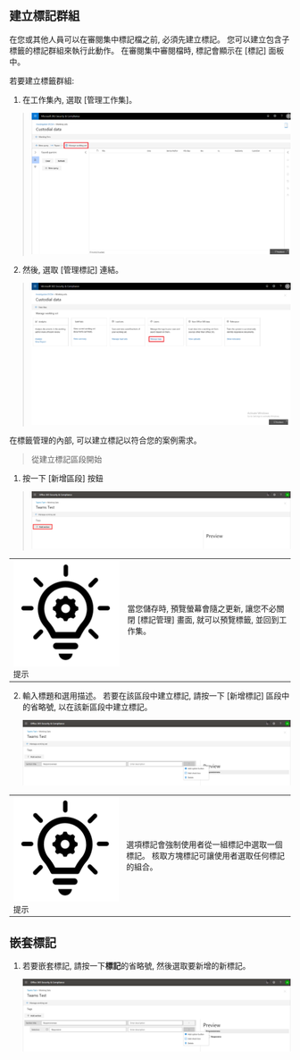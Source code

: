 ## <a name="create-tag-groups"></a>建立標記群組

在您或其他人員可以在審閱集中標記檔之前, 必須先建立標記。 您可以建立包含子標籤的標記群組來執行此動作。 在審閱集中審閱檔時, 標記會顯示在 [標記] 面板中。

若要建立標籤群組:

1.  在工作集內, 選取 [管理工作集]。

> ![](../media/ED-managews.png)

2.  然後, 選取 [管理標記] 連結。

> ![](../media/ED-managetags.png)

在標籤管理的內部, 可以建立標記以符合您的案例需求。

> 從建立標記區段開始

1.  按一下 [新增區段] 按鈕

> ![包含自動產生螢幕擷取畫面說明的圖片](../media/ED-addtagsection.png)

|                                                                                                                             |                                                                                                                                                                 |
| --------------------------------------------------------------------------------------------------------------------------- | --------------------------------------------------------------------------------------------------------------------------------------------------------------- |
| ![](../media/ED-tipicon.png)提示 | 當您儲存時, 預覽螢幕會隨之更新, 讓您不必關閉 [標記管理] 畫面, 就可以預覽標籤, 並回到工作集。 |

2.  輸入標題和選用描述。 若要在該區段中建立標記, 請按一下 [新增標記] 區段中的省略號, 以在該新區段中建立標記。
    
    ![自動產生的儲存格電話說明螢幕擷取畫面](../media/ED-createtag.png)

|                                                                                                                             |                                                                                                                                         |
| --------------------------------------------------------------------------------------------------------------------------- | --------------------------------------------------------------------------------------------------------------------------------------- |
| ![](../media/ED-tipicon.png)提示 | 選項標記會強制使用者從一組標記中選取一個標記。 核取方塊標記可讓使用者選取任何標記的組合。 |

## <a name="nested-tags"></a>嵌套標記

1.  若要嵌套標記, 請按一下**標記**的省略號, 然後選取要新增的新標記。
    
    ![](../media/ED-tagnesting.png)


